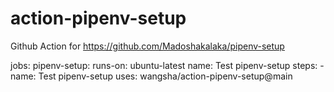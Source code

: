 # action-pipenv-setup
Github Action for https://github.com/Madoshakalaka/pipenv-setup

jobs:
  pipenv-setup:
    runs-on: ubuntu-latest
    name: Test pipenv-setup
    steps:
      - name: Test pipenv-setup
        uses: wangsha/action-pipenv-setup@main
